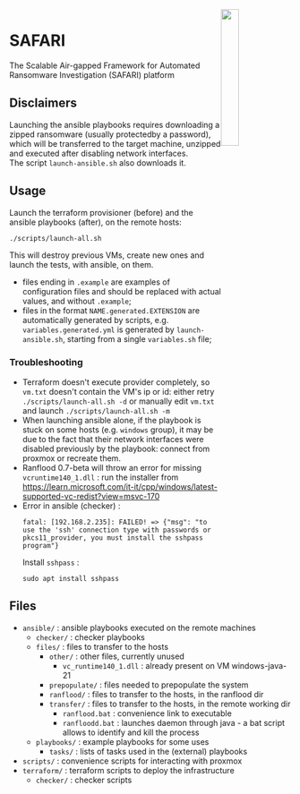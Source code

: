 <img style="float:right;" src="icon.png?raw=true" width="25%">

# SAFARI
The Scalable Air-gapped Framework for Automated Ransomware Investigation (SAFARI) platform

## Disclaimers

Launching the ansible playbooks requires downloading a zipped ransomware (usually protectedby a password), which will be transferred to the target machine, unzipped and executed after disabling network interfaces.  
The script `launch-ansible.sh` also downloads it.  

## Usage

Launch the terraform provisioner (before) and the ansible playbooks (after), on the remote hosts:
```bash
./scripts/launch-all.sh
```
This will destroy previous VMs, create new ones and launch the tests, with ansible, on them.  



*	files ending in `.example` are examples of configuration files and should be replaced with actual values, and without `.example`;
*	files in the format `NAME.generated.EXTENSION` are automatically generated by scripts, e.g. `variables.generated.yml` is generated by `launch-ansible.sh`, starting from a single `variables.sh` file;

### Troubleshooting

*	Terraform doesn't execute provider completely, so `vm.txt` doesn't contain the VM's ip or id:
	either retry `./scripts/launch-all.sh -d` or manually edit `vm.txt` and launch `./scripts/launch-all.sh -m`
*	When launching ansible alone, if the playbook is stuck on some hosts (e.g. `windows` group), it may be due to the fact that their network interfaces were disabled previously by the playbook: connect from proxmox or recreate them.  
*	Ranflood 0.7-beta will throw an error for missing `vcruntime140_1.dll` : run the installer from https://learn.microsoft.com/it-it/cpp/windows/latest-supported-vc-redist?view=msvc-170
*	Error in ansible (checker) :  
	```
	fatal: [192.168.2.235]: FAILED! => {"msg": "to use the 'ssh' connection type with passwords or pkcs11_provider, you must install the sshpass program"}
	```
	Install `sshpass` :  
	```
	sudo apt install sshpass
	```

## Files

*	`ansible/` : ansible playbooks executed on the remote machines
	*	`checker/` : checker playbooks
	*	`files/` : files to transfer to the hosts
		*	`other/` : other files, currently unused
			*	`vc_runtime140_1.dll` : already present on VM windows-java-21
		*	`prepopulate/` : files needed to prepopulate the system
		*	`ranflood/` : files to transfer to the hosts, in the ranflood dir
		*	`transfer/` : files to transfer to the hosts, in the remote working dir
			*	`ranflood.bat` : convenience link to executable
			*	`ranfloodd.bat` : launches daemon through java - a bat script allows to identify and kill the process
	*	`playbooks/` : example playbooks for some uses
		*	`tasks/` : lists of tasks used in the (external) playbooks
*	`scripts/` : convenience scripts for interacting with proxmox
*	`terraform/` : terraform scripts to deploy the infrastructure
	*	`checker/` : checker scripts

